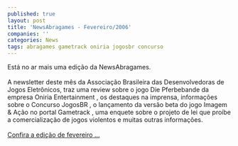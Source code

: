 ```yaml
---
published: true
layout: post
title: 'NewsAbragames - Fevereiro/2006'
companies: ''
categories: News
tags: abragames gametrack oniria jogosbr concurso
---
```

Está no ar mais uma edição da NewsAbragames.<br /><br />A newsletter deste mês da Associação Brasileira das Desenvolvedoras de Jogos Eletrônicos, traz uma review sobre o jogo Die Pferbebande
 da empresa Oniria Entertainment
, os destaques na imprensa, informações sobre o Concurso JogosBR
, o lançamento da versão beta do jogo Imagem & Ação
 no portal Gametrack
, uma enquete sobre o projeto de lei que proíbe a comercialização de jogos violentos e muitas outras informações.<br /><br /><a href="http://www.abragames.com.br/newsletter/arquivo/06/02/" target="_blank">Confira a edição de fevereiro ...</a>

